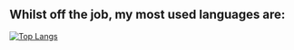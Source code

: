 ## Whilst off the job, my most used languages are:
[![Top Langs](https://github-readme-stats-git-masterrstaa-rickstaa.vercel.app/api/top-langs/?username=Logannford)](https://github.com/anuraghazra/github-readme-stats)


<!--
**Logannford/Logannford** is a ✨ _special_ ✨ repository because its `README.md` (this file) appears on your GitHub profile.

Here are some ideas to get you started:

- 🔭 I’m currently working on ...
- 🌱 I’m currently learning ...
- 👯 I’m looking to collaborate on ...
- 🤔 I’m looking for help with ...
- 💬 Ask me about ...
- 📫 How to reach me: ...
- 😄 Pronouns: ...
- ⚡ Fun fact: ...
-->
